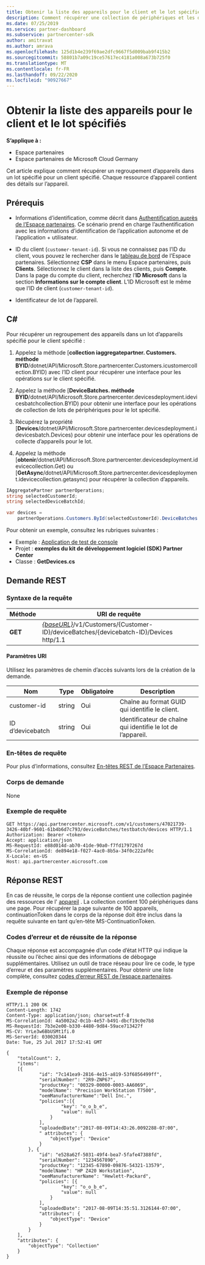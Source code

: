 ```yaml
---
title: Obtenir la liste des appareils pour le client et le lot spécifiés
description: Comment récupérer une collection de périphériques et les détails de l’appareil dans le lot d’appareils spécifié pour un client.
ms.date: 07/25/2019
ms.service: partner-dashboard
ms.subservice: partnercenter-sdk
author: amitravat
ms.author: amrava
ms.openlocfilehash: 125d1b4e239f69ae2dfc9667f5d009bab9f415b2
ms.sourcegitcommit: 58801b7a09c19ce57617ec4181a008a673b725f0
ms.translationtype: MT
ms.contentlocale: fr-FR
ms.lasthandoff: 09/22/2020
ms.locfileid: "90927667"
---
```

# <a name="get-a-list-of-devices-for-the-specified-batch-and-customer"></a>Obtenir la liste des appareils pour le client et le lot spécifiés

**S’applique à :**

- Espace partenaires
- Espace partenaires de Microsoft Cloud Germany

Cet article explique comment récupérer un regroupement d’appareils dans un lot spécifié pour un client spécifié. Chaque ressource d’appareil contient des détails sur l’appareil.

## <a name="prerequisites"></a>Prérequis

- Informations d’identification, comme décrit dans [Authentification auprès de l’Espace partenaires](partner-center-authentication.md). Ce scénario prend en charge l’authentification avec les informations d’identification de l’application autonome et de l’application + utilisateur.

- ID du client (`customer-tenant-id`). Si vous ne connaissez pas l’ID du client, vous pouvez le rechercher dans le [tableau de bord](https://partner.microsoft.com/dashboard) de l’Espace partenaires. Sélectionnez **CSP** dans le menu Espace partenaires, puis **Clients**. Sélectionnez le client dans la liste des clients, puis **Compte**. Dans la page du compte du client, recherchez l’**ID Microsoft** dans la section **Informations sur le compte client**. L’ID Microsoft est le même que l’ID de client (`customer-tenant-id`).

- Identificateur de lot de l’appareil.

## <a name="c"></a>C\#

Pour récupérer un regroupement des appareils dans un lot d’appareils spécifié pour le client spécifié :

1. Appelez la méthode [**collection iaggregatepartner. Customers. méthode BYID**/dotnet/API/Microsoft.Store.partnercenter.Customers.icustomercollection.BYID) avec l’ID client pour récupérer une interface pour les opérations sur le client spécifié.

2. Appelez la méthode [**DeviceBatches. méthode BYID**/dotnet/API/Microsoft.Store.partnercenter.devicesdeployment.idevicesbatchcollection.BYID) pour obtenir une interface pour les opérations de collection de lots de périphériques pour le lot spécifié.

3. Récupérez la propriété [**Devices**/dotnet/API/Microsoft.Store.partnercenter.devicesdeployment.idevicesbatch.Devices) pour obtenir une interface pour les opérations de collecte d’appareils pour le lot.

4. Appelez la méthode [**obtenir**/dotnet/API/Microsoft.Store.partnercenter.devicesdeployment.idevicecollection.Get) ou [**GetAsync**/dotnet/API/Microsoft.Store.partnercenter.devicesdeployment.idevicecollection.getasync) pour récupérer la collection d’appareils.

``` csharp
IAggregatePartner partnerOperations;
string selectedCustomerId;
string selectedDeviceBatchId;

var devices =
    partnerOperations.Customers.ById(selectedCustomerId).DeviceBatches.ById(selectedDeviceBatchId).Devices.Get();
```

Pour obtenir un exemple, consultez les rubriques suivantes :

- Exemple : [Application de test de console](console-test-app.md)
- Projet : **exemples du kit de développement logiciel (SDK) Partner Center**
- Classe : **GetDevices.cs**

## <a name="rest-request"></a>Demande REST

### <a name="request-syntax"></a>Syntaxe de la requête

| Méthode  | URI de requête                                                                                                            |
|---------|------------------------------------------------------------------------------------------------------------------------|
| **GET** | [*{baseURL}*](partner-center-rest-urls.md)/v1/Customers/{Customer-ID}/deviceBatches/{devicebatch-ID}/Devices http/1.1 |

#### <a name="uri-parameters"></a>Paramètres URI

Utilisez les paramètres de chemin d’accès suivants lors de la création de la demande.

| Nom           | Type   | Obligatoire | Description                                           |
|----------------|--------|----------|-------------------------------------------------------|
| customer-id    | string | Oui      | Chaîne au format GUID qui identifie le client. |
| ID d’devicebatch | string | Oui      | Identificateur de chaîne qui identifie le lot de l’appareil. |

### <a name="request-headers"></a>En-têtes de requête

Pour plus d’informations, consultez [En-têtes REST de l’Espace Partenaires](headers.md).

### <a name="request-body"></a>Corps de demande

None

### <a name="request-example"></a>Exemple de requête

```http
GET https://api.partnercenter.microsoft.com/v1/customers/47021739-3426-40bf-9601-61b4b6d7c793/deviceBatches/testbatch/devices HTTP/1.1
Authorization: Bearer <token>
Accept: application/json
MS-RequestId: e88d014d-ab70-41de-90a0-f7fd1797267d
MS-CorrelationId: de894e18-f027-4ac0-8b5a-34f0c222af0c
X-Locale: en-US
Host: api.partnercenter.microsoft.com
```

## <a name="rest-response"></a>Réponse REST

En cas de réussite, le corps de la réponse contient une collection paginée des ressources de l' [appareil](device-deployment-resources.md#device) . La collection contient 100 périphériques dans une page. Pour récupérer la page suivante de 100 appareils, continuationToken dans le corps de la réponse doit être inclus dans la requête suivante en tant qu’en-tête MS-ContinuationToken.

### <a name="response-success-and-error-codes"></a>Codes d’erreur et de réussite de la réponse

Chaque réponse est accompagnée d’un code d’état HTTP qui indique la réussite ou l’échec ainsi que des informations de débogage supplémentaires. Utilisez un outil de trace réseau pour lire ce code, le type d’erreur et des paramètres supplémentaires. Pour obtenir une liste complète, consultez [codes d’erreur REST de l’espace partenaires](error-codes.md).

### <a name="response-example"></a>Exemple de réponse

```http
HTTP/1.1 200 OK
Content-Length: 1742
Content-Type: application/json; charset=utf-8
MS-CorrelationId: 4a5002a2-0c1b-4e57-b491-dbcf19c0e7b8
MS-RequestId: 7b3e2e00-b330-4480-9d84-59ace713427f
MS-CV: YrLe3w6BbUSMt1fi.0
MS-ServerId: 030020344
Date: Tue, 25 Jul 2017 17:52:41 GMT

{
    "totalCount": 2,
    "items":
    [{
            "id": "7c141ea9-2816-4e15-a819-53f6856499ff",
            "serialNumber": "2R9-ZNP67",
            "productKey": "00329-00000-0003-AA6069",
            "modelName": "Precision WorkStation T7500",
            "oemManufacturerName":"Dell Inc.",
            "policies":[{
                    "key": "o_o_b_e",
                    "value": null
                }
            ],
            "uploadedDate":"2017-08-09T14:43:26.0092288-07:00",
            " attributes": {
                "objectType": "Device"
            }
        }, {
            "id": "e528a62f-5031-49f4-bea7-5fafe47388fd",
            "serialNumber": "1234567890",
            "productKey": "12345-67890-09876-54321-13579",
            "modelName": "HP Z420 Workstation",
            "oemManufacturerName": "Hewlett-Packard",
            "policies": [{
                    "key": "o_o_b_e",
                    "value": null
                }
            ],
            "uploadedDate": "2017-08-09T14:35:51.3126144-07:00",
            "attributes": {
                "objectType": "Device"
            }
        }
    ],
    "attributes": {
        "objectType": "Collection"
    }
}
```
